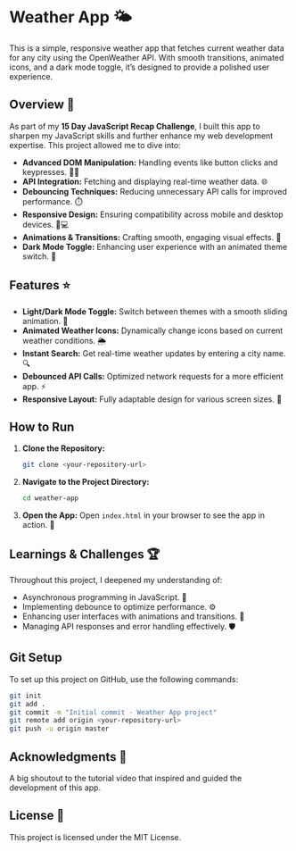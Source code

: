 # Weather App 🌤️

This is a simple, responsive weather app that fetches current weather data for any city using the OpenWeather API. With smooth transitions, animated icons, and a dark mode toggle, it’s designed to provide a polished user experience.

## Overview 🚀

As part of my **15 Day JavaScript Recap Challenge**, I built this app to sharpen my JavaScript skills and further enhance my web development expertise. This project allowed me to dive into:

- **Advanced DOM Manipulation:** Handling events like button clicks and keypresses. 👨‍💻
- **API Integration:** Fetching and displaying real-time weather data. 🌐
- **Debouncing Techniques:** Reducing unnecessary API calls for improved performance. ⏱️
- **Responsive Design:** Ensuring compatibility across mobile and desktop devices. 📱💻
- **Animations & Transitions:** Crafting smooth, engaging visual effects. 🎨
- **Dark Mode Toggle:** Enhancing user experience with an animated theme switch. 🌙

## Features ⭐

- **Light/Dark Mode Toggle:** Switch between themes with a smooth sliding animation. 🔄
- **Animated Weather Icons:** Dynamically change icons based on current weather conditions. 🌦️
- **Instant Search:** Get real-time weather updates by entering a city name. 🔍
- **Debounced API Calls:** Optimized network requests for a more efficient app. ⚡
- **Responsive Layout:** Fully adaptable design for various screen sizes. 📏

## How to Run

1. **Clone the Repository:**
   ```bash
   git clone <your-repository-url>
   ```
2. **Navigate to the Project Directory:**
   ```bash
   cd weather-app
   ```
3. **Open the App:**
   Open `index.html` in your browser to see the app in action. 🚀

## Learnings & Challenges 🏆

Throughout this project, I deepened my understanding of:

- Asynchronous programming in JavaScript. 🔄
- Implementing debounce to optimize performance. ⚙️
- Enhancing user interfaces with animations and transitions. 🎥
- Managing API responses and error handling effectively. 🛡️

## Git Setup

To set up this project on GitHub, use the following commands:

```bash
git init
git add .
git commit -m "Initial commit - Weather App project"
git remote add origin <your-repository-url>
git push -u origin master
```

## Acknowledgments 🙏

A big shoutout to the tutorial video that inspired and guided the development of this app.

## License 📜

This project is licensed under the MIT License.
